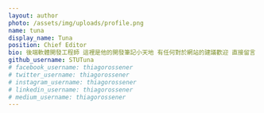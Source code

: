 ```yaml
---
layout: author
photo: /assets/img/uploads/profile.png
name: tuna
display_name: Tuna
position: Chief Editor
bio: 後端軟體開發工程師 這裡是他的開發筆記小天地 有任何對於網站的建議歡迎 直接留言 或 來信討論 https://stutuna.github.io/contact/ .
github_username: STUTuna
# facebook_username: thiagorossener
# twitter_username: thiagorossener
# instagram_username: thiagorossener
# linkedin_username: thiagorossener
# medium_username: thiagorossener
---
```


